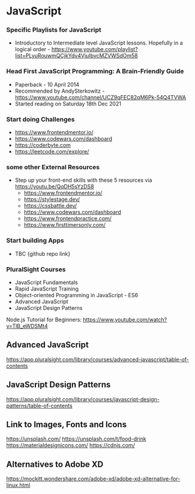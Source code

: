 # JavaScript

### Specific Playlists for JavaScript

- Introductory to Intermediate level JavaScript lessons. Hopefully in a logical order - https://www.youtube.com/playlist?list=PLyuRouwmQCjkYdv4VjuIbvcMZVWSdOm58

### Head First JavaScript Programming: A Brain-Friendly Guide

- Paperback - 10 April 2014
- Recommended by AndySterkowitz - https://www.youtube.com/channel/UCZ9qFEC82qM6Pk-54Q4TVWA
- Started reading on Saturday 18th Dec 2021

### Start doing Challenges 

- https://www.frontendmentor.io/
- https://www.codewars.com/dashboard
- https://coderbyte.com
- https://leetcode.com/explore/

### some other External Resources

- Step up your front-end skills with these 5 resources via https://youtu.be/QqDH5sYzDS8
  - https://www.frontendmentor.io/
  - https://stylestage.dev/
  - https://cssbattle.dev/
  - https://www.codewars.com/dashboard
  - https://www.frontendpractice.com/
  - https://www.firsttimersonly.com/

### Start building Apps

- TBC {github repo link}


### PluralSight Courses

- JavaScript Fundamentals
- Rapid JavaScript Training
- Object-oriented Programming in JavaScript - ES6
- Advanced JavaScript
- JavaScript Design Patterns

Node.js Tutorial for Beginners: https://www.youtube.com/watch?v=TlB_eWDSMt4

## Advanced JavaScript 

https://app.pluralsight.com/library/courses/advanced-javascript/table-of-contents

## JavaScript Design Patterns

https://app.pluralsight.com/library/courses/javascript-design-patterns/table-of-contents

## Link to Images, Fonts and Icons

https://unsplash.com/
https://unsplash.com/t/food-drink
https://materialdesignicons.com/
https://cdnjs.com/


## Alternatives to Adobe XD

https://mockitt.wondershare.com/adobe-xd/adobe-xd-alternative-for-linux.html